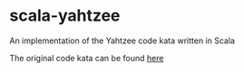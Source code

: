 # scala-yahtzee
An implementation of the Yahtzee code kata written in Scala

The original code kata can be found [here](https://codingdojo.org/kata/Yahtzee/)
